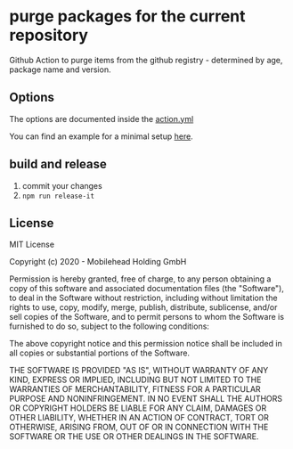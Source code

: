 # purge packages for the current repository

Github Action to purge items from the github registry - determined by age, package name and version.

## Options

The options are documented inside the [action.yml](https://github.com/MobileheadHolding/github-action-purge-packages/blob/master/action.yml)

You can find an example for a minimal setup [here](https://github.com/MobileheadHolding/github-action-purge-packages/blob/master/.github/workflows/test.yaml).

## build and release

1. commit your changes
2. `npm run release-it`

## License ##

MIT License

Copyright (c) 2020 - Mobilehead Holding GmbH

Permission is hereby granted, free of charge, to any person obtaining a copy
of this software and associated documentation files (the "Software"), to deal
in the Software without restriction, including without limitation the rights
to use, copy, modify, merge, publish, distribute, sublicense, and/or sell
copies of the Software, and to permit persons to whom the Software is
furnished to do so, subject to the following conditions:

The above copyright notice and this permission notice shall be included in all
copies or substantial portions of the Software.

THE SOFTWARE IS PROVIDED "AS IS", WITHOUT WARRANTY OF ANY KIND, EXPRESS OR
IMPLIED, INCLUDING BUT NOT LIMITED TO THE WARRANTIES OF MERCHANTABILITY,
FITNESS FOR A PARTICULAR PURPOSE AND NONINFRINGEMENT. IN NO EVENT SHALL THE
AUTHORS OR COPYRIGHT HOLDERS BE LIABLE FOR ANY CLAIM, DAMAGES OR OTHER
LIABILITY, WHETHER IN AN ACTION OF CONTRACT, TORT OR OTHERWISE, ARISING FROM,
OUT OF OR IN CONNECTION WITH THE SOFTWARE OR THE USE OR OTHER DEALINGS IN THE
SOFTWARE.
